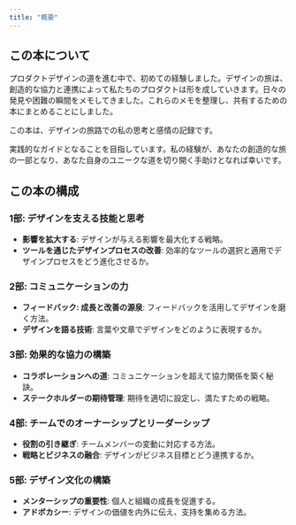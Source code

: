 ```yaml
---
title: "概要"
---
```

## この本について
プロダクトデザインの道を進む中で、初めての経験しました。デザインの旅は、創造的な協力と連携によって私たちのプロダクトは形を成していきます。日々の発見や困難の瞬間をメモしてきました。これらのメモを整理し、共有するための本にまとめることにしました。

この本は、デザインの旅路での私の思考と感情の記録です。

実践的なガイドとなることを目指しています。私の経験が、あなたの創造的な旅の一部となり、あなた自身のユニークな道を切り開く手助けとなれば幸いです。

## この本の構成
### 1部: デザインを支える技能と思考
- **影響を拡大する**: デザインが与える影響を最大化する戦略。
- **ツールを通じたデザインプロセスの改善**: 効率的なツールの選択と適用でデザインプロセスをどう進化させるか。

### 2部: コミュニケーションの力
- **フィードバック: 成長と改善の源泉**: フィードバックを活用してデザインを磨く方法。
- **デザインを語る技術**: 言葉や文章でデザインをどのように表現するか。

### 3部: 効果的な協力の構築
- **コラボレーションへの道**: コミュニケーションを超えて協力関係を築く秘訣。
- **ステークホルダーの期待管理**: 期待を適切に設定し、満たすための戦略。

### 4部: チームでのオーナーシップとリーダーシップ
- **役割の引き継ぎ**: チームメンバーの変動に対応する方法。
- **戦略とビジネスの融合**: デザインがビジネス目標とどう連携するか。

### 5部: デザイン文化の構築
- **メンターシップの重要性**: 個人と組織の成長を促進する。
- **アドボカシー**: デザインの価値を内外に伝え、支持を集める方法。